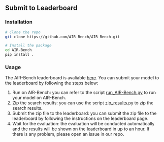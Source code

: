 ## Submit to Leaderboard

### Installation

```bash
# Clone the repo
git clone https://github.com/AIR-Bench/AIR-Bench.git

# Install the package
cd AIR-Bench
pip install .
```

### Usage

The AIR-Bench leaderboard is avaliable [here](https://huggingface.co/spaces/AIR-Bench/leaderboard). You can submit your model to the leaderboard by following the steps below:

1. Run on AIR-Bench: you can refer to the script [run_AIR-Bench.py](../scripts/run_AIR-Bench.py) to run your model on AIR-Bench.
2. Zip the search results: you can use the script [zip_results.py](../scripts/zip_results.py) to zip the search results.
3. Submit the zip file to the leaderboard: you can submit the zip file to the leaderboard by following the instructions on the leaderboard page.
4. Wait for the evaluation: the evaluation will be conducted automatically and the results will be shown on the leaderboard in up to an hour. If there is any problem, please open an issue in our repo.
